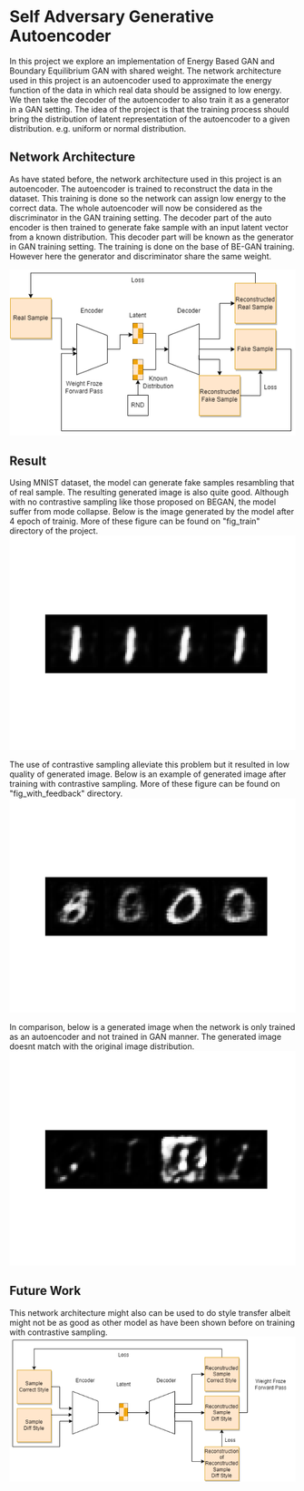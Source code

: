 
# Self Adversary Generative Autoencoder

In this project we explore an implementation of Energy Based GAN and Boundary Equilibrium GAN with shared weight.
The network architecture used in this project is an autoencoder used to approximate the energy function of the data in which real data should be assigned to low energy.
We then take the decoder of the autoencoder to also train it as a generator in a GAN setting.
The idea of the project is that the training process should bring the distribution of latent representation of the autoencoder to a given distribution. e.g. uniform or normal distribution.




## Network Architecture

As have stated before, the network architecture used in this project is an autoencoder.
The autoencoder is trained to reconstruct the data in the dataset. 
This training is done so the network can assign low energy to the correct data.
The whole autoencoder will now be considered as the discriminator in the GAN training setting.
The decoder part of the auto encoder is then trained to generate fake sample with an input latent vector from a known distribution.
This decoder part will be known as the generator in GAN training setting. 
The training is done on the base of BE-GAN training. However here the generator and discriminator share the same weight.

![alt text](https://github.com/edho08/self-adversary-generative-autoencoder/blob/master/diagram.png?raw=true)

## Result
Using MNIST dataset, the model can generate fake samples resambling that of real sample. 
The resulting generated image is also quite good.
Although with no contrastive sampling like those proposed on BEGAN, the model suffer from mode collapse. 
Below is the image generated by the model after 4 epoch of trainig. More of these figure can be found on "fig_train" directory of the project.
![alt text](https://github.com/edho08/self-adversary-generative-autoencoder/blob/master/fig_train/4_6000.png?raw=true)

The use of contrastive sampling alleviate this problem but it resulted in low quality of generated image. Below is an example of generated image after training with contrastive sampling. More of these figure can be found on "fig_with_feedback" directory.
![alt text](https://github.com/edho08/self-adversary-generative-autoencoder/blob/master/fig_with_feedback/3_5000.png?raw=true)

In comparison, below is a generated image when the network is only trained as an autoencoder and not trained in GAN manner. The generated image doesnt match with the original image distribution.
![alt text](https://github.com/edho08/self-adversary-generative-autoencoder/blob/master/fig_no_train/2_9000.png?raw=true)

## Future Work
This network architecture might also can be used to do style transfer albeit might not be as good as other model as have been shown before on training with contrastive sampling.
![alt text](https://github.com/edho08/self-adversary-generative-autoencoder/blob/master/diagram%20style.png?raw=true)
